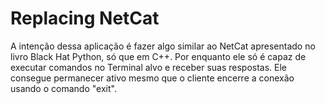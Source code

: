 # Replacing NetCat

A intenção dessa aplicação é fazer algo similar ao NetCat apresentado no livro Black Hat Python, só que em C++.
Por enquanto ele só é capaz de executar comandos no Terminal alvo e receber suas respostas. Ele consegue permanecer ativo mesmo que o cliente encerre a conexão usando o comando "exit".
